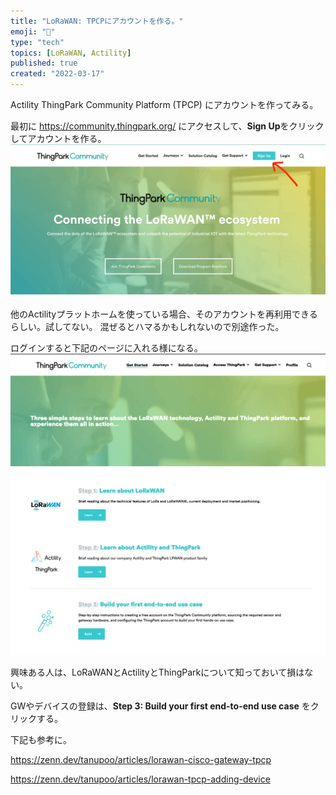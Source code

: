 ```yaml
---
title: "LoRaWAN: TPCPにアカウントを作る。"
emoji: "🦝"
type: "tech"
topics: [LoRaWAN, Actility]
published: true
created: "2022-03-17"
---
```


Actility ThingPark Community Platform (TPCP) にアカウントを作ってみる。

最初に https://community.thingpark.org/ にアクセスして、**Sign Up**をクリックしてアカウントを作る。
![](/images/lorawan-cisco-gateway-tpcp-001.png)

他のActilityプラットホームを使っている場合、そのアカウントを再利用できるらしい。試してない。
混ぜるとハマるかもしれないので別途作った。

ログインすると下記のページに入れる様になる。
![](/images/lorawan-cisco-gateway-tpcp-002.png)

興味ある人は、LoRaWANとActilityとThingParkについて知っておいて損はない。

GWやデバイスの登録は、**Step 3: Build your first end-to-end use case** をクリックする。

下記も参考に。

https://zenn.dev/tanupoo/articles/lorawan-cisco-gateway-tpcp

https://zenn.dev/tanupoo/articles/lorawan-tpcp-adding-device
